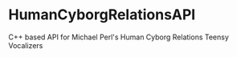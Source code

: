 # HumanCyborgRelationsAPI
C++ based API for Michael Perl's Human Cyborg Relations Teensy Vocalizers
